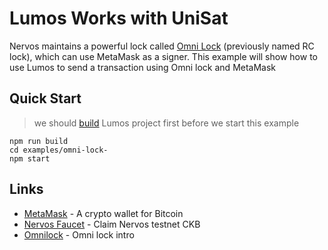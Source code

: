 # Lumos Works with UniSat

Nervos maintains a powerful lock
called [Omni Lock](https://github.com/XuJiandong/docs-bank/blob/master/omni_lock.md) (previously named RC lock), which
can use MetaMask as a signer. This example will show how to use Lumos to send a transaction using Omni lock and MetaMask

## Quick Start

> we should [build](..) Lumos project first before we start this example

```
npm run build
cd examples/omni-lock-
npm start
```

## Links

- [MetaMask](https://unisat.io/) - A crypto wallet for Bitcoin
- [Nervos Faucet](https://faucet.nervos.org/) - Claim Nervos testnet CKB
- [Omnilock](https://github.com/nervosnetwork/rfcs/blob/master/rfcs/0042-omnilock/0042-omnilock.md) - Omni lock intro
